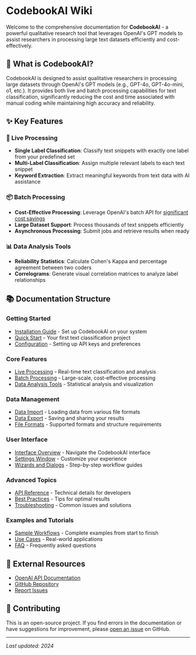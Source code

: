 # CodebookAI Wiki

Welcome to the comprehensive documentation for **CodebookAI** - a powerful qualitative research tool that leverages OpenAI's GPT models to assist researchers in processing large text datasets efficiently and cost-effectively.

## 🎯 What is CodebookAI?

CodebookAI is designed to assist qualitative researchers in processing large datasets through OpenAI's GPT models (e.g., GPT-4o, GPT-4o-mini, o1, etc.). It provides both live and batch processing capabilities for text classification, significantly reducing the cost and time associated with manual coding while maintaining high accuracy and reliability.

## ✨ Key Features

### 🔄 Live Processing
- **Single Label Classification**: Classify text snippets with exactly one label from your predefined set
- **Multi-Label Classification**: Assign multiple relevant labels to each text snippet
- **Keyword Extraction**: Extract meaningful keywords from text data with AI assistance

### 📦 Batch Processing  
- **Cost-Effective Processing**: Leverage OpenAI's batch API for [significant cost savings](https://platform.openai.com/docs/pricing)
- **Large Dataset Support**: Process thousands of text snippets efficiently
- **Asynchronous Processing**: Submit jobs and retrieve results when ready

### 📊 Data Analysis Tools
- **Reliability Statistics**: Calculate Cohen's Kappa and percentage agreement between two coders
- **Correlograms**: Generate visual correlation matrices to analyze label relationships

## 📚 Documentation Structure

### Getting Started
- [Installation Guide](Installation-Guide.md) - Set up CodebookAI on your system
- [Quick Start](Quick-Start.md) - Your first text classification project
- [Configuration](Configuration.md) - Setting up API keys and preferences

### Core Features
- [Live Processing](Live-Processing.md) - Real-time text classification and analysis
- [Batch Processing](Batch-Processing.md) - Large-scale, cost-effective processing
- [Data Analysis Tools](Data-Analysis-Tools.md) - Statistical analysis and visualization

### Data Management
- [Data Import](Data-Import.md) - Loading data from various file formats
- [Data Export](Data-Export.md) - Saving and sharing your results
- [File Formats](File-Formats.md) - Supported formats and structure requirements

### User Interface
- [Interface Overview](Interface-Overview.md) - Navigate the CodebookAI interface
- [Settings Window](Settings-Window.md) - Customize your experience
- [Wizards and Dialogs](Wizards-and-Dialogs.md) - Step-by-step workflow guides

### Advanced Topics
- [API Reference](API-Reference.md) - Technical details for developers
- [Best Practices](Best-Practices.md) - Tips for optimal results
- [Troubleshooting](Troubleshooting.md) - Common issues and solutions

### Examples and Tutorials
- [Sample Workflows](Sample-Workflows.md) - Complete examples from start to finish
- [Use Cases](Use-Cases.md) - Real-world applications
- [FAQ](FAQ.md) - Frequently asked questions

## 🔗 External Resources

- [OpenAI API Documentation](https://platform.openai.com/docs)
- [GitHub Repository](https://github.com/tmaier-kettering/CodebookAI)
- [Report Issues](https://github.com/tmaier-kettering/CodebookAI/issues)

## 📝 Contributing

This is an open-source project. If you find errors in the documentation or have suggestions for improvement, please [open an issue](https://github.com/tmaier-kettering/CodebookAI/issues/new) on GitHub.

---

*Last updated: 2024*
